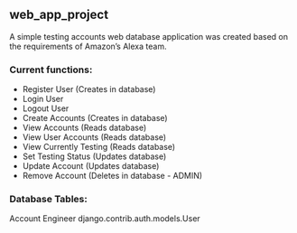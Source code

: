 ## web_app_project

A simple testing accounts web database application was created based on the requirements of Amazon’s Alexa team.

### Current functions:

* Register User (Creates in database)
* Login User
* Logout User
* Create Accounts (Creates in database)
* View Accounts (Reads database)
* View User Accounts (Reads database)
* View Currently Testing (Reads database)
* Set Testing Status (Updates database)
* Update Account (Updates database)
* Remove Account (Deletes in database - ADMIN)

### Database Tables:

Account
Engineer
django.contrib.auth.models.User
